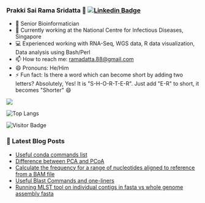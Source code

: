 ### Prakki Sai Rama Sridatta 👋 [![Linkedin Badge](https://img.shields.io/badge/-blue?style=flat-square&logo=Linkedin&logoColor=white&link=https://www.linkedin.com/in/khushbu-patel-b1a196b5/)](https://www.linkedin.com/in/prakki-sai-rama-sridatta-data/)

- 🔭 Senior Bioinformatician
- 🌱 Currently working at the National Centre for Infectious Diseases, Singapore
- 💻 Experienced working with RNA-Seq, WGS data, R data visualization, Data analysis using Bash/Perl
- 📫 How to reach me: ramadatta.88@gmail.com
- 😄 Pronouns: He/Him
- ⚡ Fun fact: Is there a word which can become short by adding two letters? Absolutely, Yes! It is "S-H-O-R-T-E-R". Just add "E-R" to short, it becomes "Shorter" 😄


<a href="https://github.com/anuraghazra/github-readme-stats">
 <img align="center" src="https://github-readme-stats.vercel.app/api?username=ramadatta&show_icons=true&repo=github-readme-stats&theme=buefy&hide=stars" />
</a>

![Top Langs](https://github-readme-stats.vercel.app/api/top-langs/?username=ramadatta&hide=TeX&layout=compact)

![Visitor Badge](https://visitor-badge.laobi.icu/badge?page_id=ramadatta.ramdatta)


### 📕 Latest Blog Posts
<!-- BLOG-POST-LIST:START -->
- [Useful conda commands list](https://asearchforsolutions.blogspot.com/2022/08/useful-conda-commands-list.html)
- [Difference between PCA and PCoA](https://asearchforsolutions.blogspot.com/2022/08/difference-between-pca-and-pcoa.html)
- [Calculate the frequency for a range of nucleotides aligned to reference from a BAM file](https://asearchforsolutions.blogspot.com/2022/07/calculate-frequency-for-range-of.html)
- [Useful Blast Commands and one-liners](https://asearchforsolutions.blogspot.com/2022/07/useful-blast-commands-and-one-liners.html)
- [Running MLST tool on individual contigs in fasta vs whole genome assembly fasta](https://asearchforsolutions.blogspot.com/2022/07/running-mlst-tool-on-individual-contigs.html)
<!-- BLOG-POST-LIST:END -->
